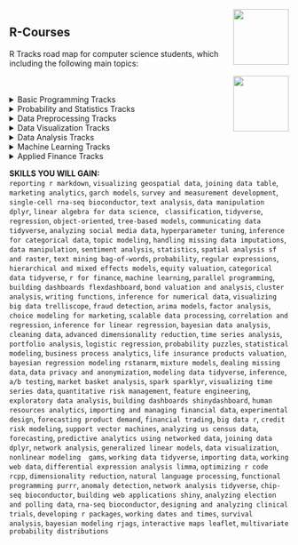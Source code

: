 <img align="right" width="100" height="100" src="https://github.com/cs-MohamedAyman/DataCamp-Tracks/blob/master/organizations-logos/datacamp.jpg">

## R-Courses
R Tracks road map for computer science students, which including the following main topics:

<img align="right" width="100" height="100" src="https://github.com/cs-MohamedAyman/DataCamp-Tracks/blob/master/organizations-logos/r.jpg">
<br>
<br>

<details>
	<summary>Basic Programming Tracks</summary>
</details>

<details>
	<summary>Probability and Statistics Tracks</summary>
</details>

<details>
	<summary>Data Preprocessing Tracks</summary>
</details>

<details>
	<summary>Data Visualization Tracks</summary>
</details>

<details>
	<summary>Data Analysis Tracks</summary>
</details>

<details>
	<summary>Machine Learning Tracks</summary>
</details>

<details>
	<summary>Applied Finance Tracks</summary>
</details>

**SKILLS YOU WILL GAIN:**<br>
`reporting r markdown`, `visualizing geospatial data`, `joining data table`, `marketing analytics`, `garch models`, `survey and measurement development`, `single-cell rna-seq bioconductor`, `text analysis`, `data manipulation dplyr`, `linear algebra for data science`, ` classification`, `tidyverse`, `regression`, `object-oriented`, `tree-based models`, `communicating data tidyverse`, `analyzing social media data`, `hyperparameter tuning`, `inference for categorical data`, `topic modeling`, `handling missing data imputations`, `data manipulation`, `sentiment analysis`, `statistics`, `spatial analysis sf and raster`, `text mining bag-of-words`, `probability`, `regular expressions`, `hierarchical and mixed effects models`, `equity valuation`, `categorical data tidyverse`, `r for finance`, `machine learning`, `parallel programming`, `building dashboards flexdashboard`, `bond valuation and analysis`, `cluster analysis`, `writing functions`, `inference for numerical data`, `visualizing big data trelliscope`, `fraud detection`, `arima models`, `factor analysis`, `choice modeling for marketing`, `scalable data processing`, `correlation and regression`, `inference for linear regression`, `bayesian data analysis`, `cleaning data`, `advanced dimensionality reduction`, `time series analysis`, `portfolio analysis`, `logistic regression`, `probability puzzles`, `statistical modeling`, `business process analytics`, `life insurance products valuation`, `bayesian regression modeling rstanarm`, `mixture models`, `dealing missing data`, `data privacy and anonymization`, `modeling data tidyverse`, `inference`, `a/b testing`, `market basket analysis`, `spark sparklyr`, `visualizing time series data`, `quantitative risk management`, `feature engineering`, `exploratory data analysis`, `building dashboards shinydashboard`, `human resources analytics`, `importing and managing financial data`, `experimental design`, `forecasting product demand`, `financial trading`, `big data r`, `credit risk modeling`, `support vector machines`, `analyzing us census data`, `forecasting`, `predictive analytics using networked data`, `joining data dplyr`, `network analysis`, `generalized linear models`, `data visualization`, `nonlinear modeling  gams`, `working data tidyverse`, `importing data`, `working web data`, `differential expression analysis limma`, `optimizing r code rcpp`, `dimensionality reduction`, `natural language processing`, `functional programming purrr`, `anomaly detection`, `network analysis tidyverse`, `chip-seq bioconductor`, `building web applications shiny`, `analyzing election and polling data`, `rna-seq bioconductor`, `designing and analyzing clinical trials`, `developing r packages`, `working dates and times`, `survival analysis`, `bayesian modeling rjags`, `interactive maps leaflet`, `multivariate probability distributions`
